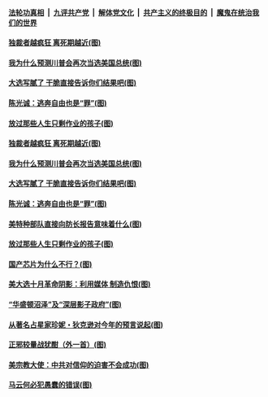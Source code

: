 

####  [法轮功真相](../../../../basic/blob/master/README.md?t=11242131) &nbsp;|&nbsp; [九评共产党](../../../../9ping.md/blob/master/README.md?t=11242131) &nbsp;|&nbsp; [解体党文化](../../../../jtdwh.md/blob/master/README.md?t=11242131)  &nbsp;|&nbsp; [共产主义的终极目的](../../../../gczydzjmd.md/blob/master/README.md?t=11242131) &nbsp;|&nbsp; [魔鬼在统治我们的世界](../../../../mgztzwmdsj.md/blob/master/README.md?t=11242131) 

#### [独裁者越疯狂 离死期越近(图)](../pages/p4/953576.md?t=11242131) 

#### [我为什么预测川普会再次当选美国总统(图)](../pages/p4/953572.md?t=11242131) 


#### [大选写腻了 干脆直接告诉你们结果吧(图)](../pages/p4/953568.md?t=11242131) 

#### [陈光诚：逃奔自由也是“罪”(图)](../pages/p4/953567.md?t=11242131) 

#### [放过那些人生只剩作业的孩子(图)](../pages/p4/953459.md?t=11242131) 


#### [独裁者越疯狂 离死期越近(图)](../pages/p4/953576.md?t=11242131) 

#### [我为什么预测川普会再次当选美国总统(图)](../pages/p4/953572.md?t=11242131) 


#### [大选写腻了 干脆直接告诉你们结果吧(图)](../pages/p4/953568.md?t=11242131) 

#### [陈光诚：逃奔自由也是“罪”(图)](../pages/p4/953567.md?t=11242131) 

#### [美特种部队直接向防长报告意味着什么(图)](../pages/p4/953566.md?t=11242131) 




#### [放过那些人生只剩作业的孩子(图)](../pages/p4/953459.md?t=11242131) 

#### [国产芯片为什么不行？(图)](../pages/p4/953458.md?t=11242131) 

#### [美大选十月革命阴影：利用媒体 制造仇恨(图)](../pages/p4/953457.md?t=11242131) 

#### [“华盛顿沼泽”及“深层影子政府”(图)](../pages/p4/953463.md?t=11242131) 

#### [从著名占星家珍妮・狄克逊对今年的预言说起(图)](../pages/p4/953460.md?t=11242131) 


#### [正邪较量战犹酣（外一首）(图)](../pages/p4/953422.md?t=11242131) 


#### [美宗教大使：中共对信仰的迫害不会成功(图)](../pages/p4/953359.md?t=11242131) 

#### [马云何必犯愚蠢的错误(图)](../pages/p4/953381.md?t=11242131) 

